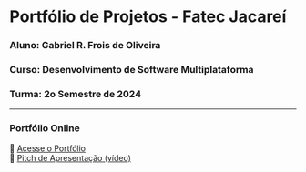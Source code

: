 # Portfólio de Projetos - Fatec Jacareí
### Aluno: Gabriel R. Frois de Oliveira
### Curso: Desenvolvimento de Software Multiplataforma
### Turma: 2o Semestre de 2024
--- 
### Portfólio Online 
🔗 [Acesse o Portfólio](https://gabrielfrois.github.io)  
 🎤 [Pitch de Apresentação (vídeo)](https://youtu.be/04Az69mBuYo?si=jSSeyWlHDma2fPON)
